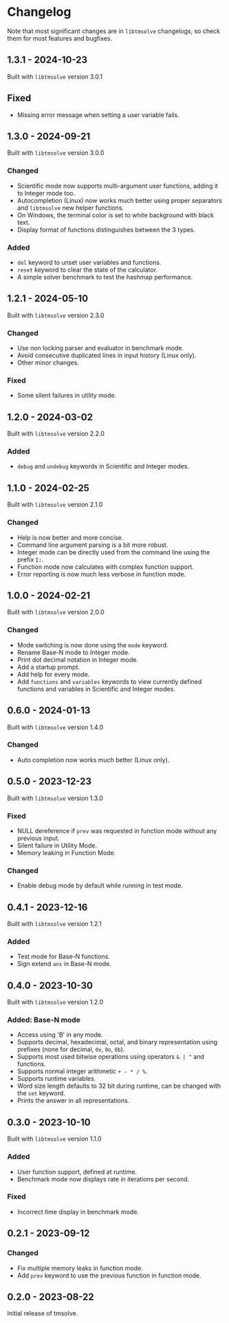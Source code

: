 # Changelog

Note that most significant changes are in `libtmsolve` changelogs, so check them for most features and bugfixes.

## 1.3.1 - 2024-10-23

Built with `libtmsolve` version 3.0.1

## Fixed

- Missing error message when setting a user variable fails.

## 1.3.0 - 2024-09-21

Built with `libtmsolve` version 3.0.0

### Changed

- Scientific mode now supports multi-argument user functions, adding it to Integer mode too.
- Autocompletion (Linux) now works much better using proper separators and `libtmsolve` new helper functions.
- On Windows, the terminal color is set to white background with black text.
- Display format of functions distinguishes between the 3 types.

### Added

- `del` keyword to unset user variables and functions.
- `reset` keyword to clear the state of the calculator.
- A simple solver benchmark to test the hashmap performance.

## 1.2.1 - 2024-05-10

Built with `libtmsolve` version 2.3.0

### Changed

- Use non locking parser and evaluator in benchmark mode.
- Avoid consecutive duplicated lines in input history (Linux only).
- Other minor changes.

### Fixed

- Some silent failures in utility mode.

## 1.2.0 - 2024-03-02

Built with `libtmsolve` version 2.2.0

### Added

- `debug` and `undebug` keywords in Scientific and Integer modes.


## 1.1.0 - 2024-02-25

Built with `libtmsolve` version 2.1.0

### Changed

- Help is now better and more concise.
- Command line argument parsing is a bit more robust.
- Integer mode can be directly used from the command line using the prefix `I:`.
- Function mode now calculates with complex function support.
- Error reporting is now much less verbose in function mode.

## 1.0.0 - 2024-02-21

Built with `libtmsolve` version 2.0.0

### Changed

- Mode switching is now done using the `mode` keyword.
- Rename Base-N mode to Integer mode.
- Print dot decimal notation in Integer mode.
- Add a startup prompt.
- Add help for every mode.
- Add `functions` and `variables` keywords to view currently defined functions and variables in Scientific and Integer modes.

## 0.6.0 - 2024-01-13

Built with `libtmsolve` version 1.4.0

### Changed

- Auto completion now works much better (Linux only).

## 0.5.0 - 2023-12-23

Built with `libtmsolve` version 1.3.0

### Fixed

- NULL dereference if `prev` was requested in function mode without any previous input.
- Silent failure in Utility Mode.
- Memory leaking in Function Mode.

### Changed

- Enable debug mode by default while running in test mode.

## 0.4.1 - 2023-12-16

Built with `libtmsolve` version 1.2.1

### Added

- Test mode for Base-N functions.
- Sign extend `ans` in Base-N mode.

## 0.4.0 - 2023-10-30

Built with `libtmsolve` version 1.2.0

### Added: Base-N mode

- Access using 'B' in any mode.
- Supports decimal, hexadecimal, octal, and binary representation using prefixes (none for decimal, `0x`, `0o`, `0b`).
- Supports most used bitwise operations using operators `& | ^` and functions.
- Supports normal integer arithmetic `+ - * / %`.
- Supports runtime variables.
- Word size length defaults to 32 bit during runtime, can be changed with the `set` keyword.
- Prints the answer in all representations.

## 0.3.0 - 2023-10-10

Built with `libtmsolve` version 1.1.0

### Added

- User function support, defined at runtime.
- Benchmark mode now displays rate in iterations per second.

### Fixed

- Incorrect time display in benchmark mode.

## 0.2.1 - 2023-09-12

### Changed

- Fix multiple memory leaks in function mode.
- Add `prev` keyword to use the previous function in function mode.

## 0.2.0 - 2023-08-22

Initial release of tmsolve.